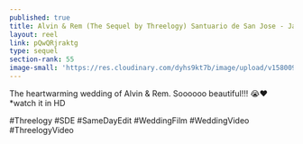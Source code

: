 ```yaml
---
published: true
title: Alvin & Rem (The Sequel by Threelogy) Santuario de San Jose - January 2020
layout: reel
link: pQwQRjraktg
type: sequel
section-rank: 55
image-small: 'https://res.cloudinary.com/dyhs9kt7b/image/upload/v1580096974/Rem_2a-03a.jpg'
---
```

The heartwarming wedding of Alvin & Rem. Soooooo beautiful!!! 😭❤
*watch it in HD

#Threelogy #SDE #SameDayEdit #WeddingFilm #WeddingVideo #ThreelogyVideo